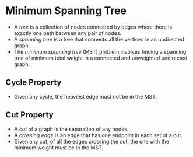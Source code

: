 # Minimum Spanning Tree

- A *tree* is a collection of nodes connected by edges where there is exactly one path between any pair of nodes.
- A *spanning tree* is a tree that connects all the vertices in an undirected graph.
- The *minimum spanning tree* (MST) problem involves finding a spanning tree of minimum total weight in a connected and unweighted undirected graph.

## Cycle Property

- Given any cycle, the heaviest edge must not be in the MST.

## Cut Property

- A *cut* of a graph is the separation of any nodes.
- A *crossing edge* is an edge that has one endpoint in each set of a cut.
- Given any cut, of all the edges crossing the cut, the one with the minimum weight must be in the MST.
